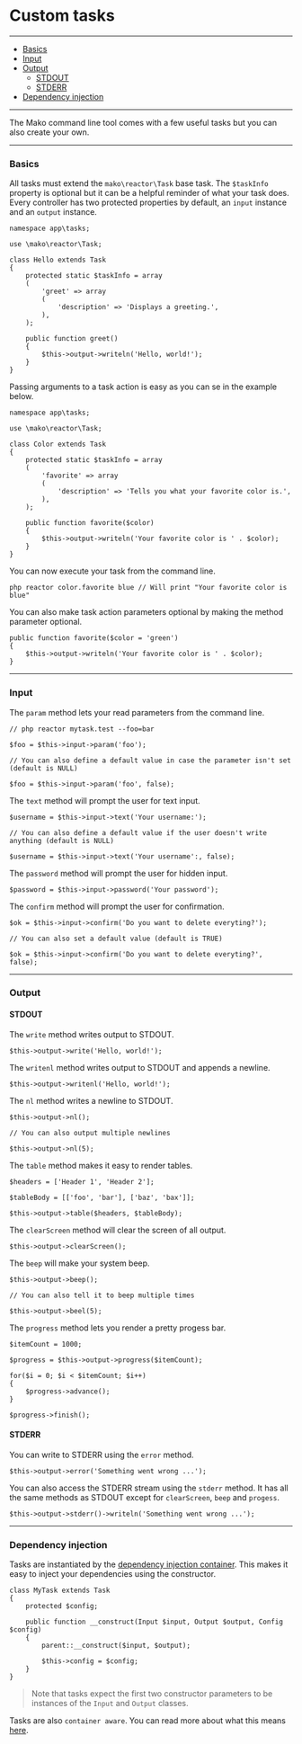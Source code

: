 # Custom tasks

--------------------------------------------------------

* [Basics](#basics)
* [Input](#input)
* [Output](#output)
	- [STDOUT](#output:stdout)
	- [STDERR](#output:stderr)
* [Dependency injection](#dependency_injection)

--------------------------------------------------------

The Mako command line tool comes with a few useful tasks but you can also create your own.

--------------------------------------------------------

<a id="basics"></a>

### Basics

All tasks must extend the ```mako\reactor\Task``` base task. The ```$taskInfo``` property is optional but it can be a helpful reminder of what your task does. Every controller has two protected properties by default, an ```input``` instance and an ```output``` instance.

	namespace app\tasks;

	use \mako\reactor\Task;

	class Hello extends Task
	{
		protected static $taskInfo = array
		(
			'greet' => array
			(
				'description' => 'Displays a greeting.',
			),
		);
		
		public function greet()
		{
			$this->output->writeln('Hello, world!');
		}
	}

Passing arguments to a task action is easy as you can se in the example below.

	namespace app\tasks;

	use \mako\reactor\Task;

	class Color extends Task
	{
		protected static $taskInfo = array
		(
			'favorite' => array
			(
				'description' => 'Tells you what your favorite color is.',
			),
		);

		public function favorite($color)
		{
			$this->output->writeln('Your favorite color is ' . $color);
		}
	}

You can now execute your task from the command line.

	php reactor color.favorite blue // Will print "Your favorite color is blue"

You can also make task action parameters optional by making the method parameter optional.

	public function favorite($color = 'green')
    {
        $this->output->writeln('Your favorite color is ' . $color);
    }

--------------------------------------------------------

<a id="input"></a>

### Input

The ```param``` method lets your read parameters from the command line.

	// php reactor mytask.test --foo=bar

	$foo = $this->input->param('foo');

	// You can also define a default value in case the parameter isn't set (default is NULL)

	$foo = $this->input->param('foo', false);

The ```text``` method will prompt the user for text input.

	$username = $this->input->text('Your username:');

	// You can also define a default value if the user doesn't write anything (default is NULL)

	$username = $this->input->text('Your username':, false);

The ```password``` method will prompt the user for hidden input.

	$password = $this->input->password('Your password');

The ```confirm``` method will prompt the user for confirmation.

	$ok = $this->input->confirm('Do you want to delete everyting?');

	// You can also set a default value (default is TRUE)

	$ok = $this->input->confirm('Do you want to delete everyting?', false);

--------------------------------------------------------

<a id="output"></a>

### Output

<a id="output:stdout"></a>

#### STDOUT

The ```write``` method writes output to STDOUT.

	$this->output->write('Hello, world!');

The ```writenl``` method writes output to STDOUT and appends a newline.

	$this->output->writenl('Hello, world!');

The ```nl``` method writes a newline to STDOUT.

	$this->output->nl();

	// You can also output multiple newlines

	$this->output->nl(5);

The ```table``` method makes it easy to render tables.

	$headers = ['Header 1', 'Header 2'];

	$tableBody = [['foo', 'bar'], ['baz', 'bax']];

	$this->output->table($headers, $tableBody);

The ```clearScreen``` method will clear the screen of all output.

	$this->output->clearScreen();

The ```beep``` will make your system beep.

	$this->output->beep();

	// You can also tell it to beep multiple times

	$this->output->beel(5);

The ```progress``` method lets you render a pretty progess bar.

	$itemCount = 1000;

	$progress = $this->output->progress($itemCount);

	for($i = 0; $i < $itemCount; $i++)
	{
		$progress->advance();
	}

	$progress->finish();

<a id="output:stderr"></a>

#### STDERR

You can write to STDERR using the ```error``` method.

	$this->output->error('Something went wrong ...');

You can also access the STDERR stream using the ```stderr``` method. It has all the same methods as STDOUT except for ```clearScreen```, ```beep``` and ```progess```.

	$this->output->stderr()->writeln('Something went wrong ...');

--------------------------------------------------------

<a id="dependency_injection"></a>

### Dependency injection

Tasks are instantiated by the [dependency injection container](:base_url:/docs/:version:/getting-started:dependency-injection). This makes it easy to inject your dependencies using the constructor.

	class MyTask extends Task
	{
		protected $config;

		public function __construct(Input $input, Output $output, Config $config)
		{
			parent::__construct($input, $output);

			$this->config = $config;
		}
	}

> Note that tasks expect the first two constructor parameters to be instances of the ```Input``` and ```Output``` classes.

Tasks are also ```container aware```. You can read more about what this means [here](:base_url:/docs/:version:/getting-started:dependency-injection#container-aware).